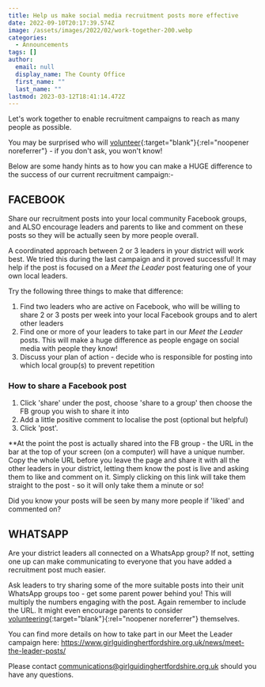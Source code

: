 ```yaml
---
title: Help us make social media recruitment posts more effective
date: 2022-09-10T20:17:39.574Z
image: /assets/images/2022/02/work-together-200.webp
categories:
  - Announcements
tags: []
author:
  email: null
  display_name: The County Office
  first_name: ""
  last_name: ""
lastmod: 2023-03-12T18:41:14.472Z
---
```

Let's work together to enable recruitment campaigns to reach as many people as possible.

You may be surprised who will [volunteer](https://www.girlguiding.org.uk/get-involved/become-a-volunteer/){:target="blank"}{:rel="noopener noreferrer"} - if you don't ask, you won't know!

Below are some handy hints as to how you can make a HUGE difference to the success of our current recruitment campaign:-

## FACEBOOK

Share our recruitment posts into your local community Facebook groups, and ALSO encourage leaders and parents to like and comment on these posts so they will be actually seen by more people overall.

A coordinated approach between 2 or 3 leaders in your district will work best. We tried this during the last campaign and it proved successful! It may help if the post is focused on  a *Meet the Leader* post featuring one of your own local leaders.

Try the following three things to make that difference:

1. Find two leaders who are active on Facebook, who will be willing to share 2 or 3 posts per week into your local Facebook groups and to alert other leaders
2. Find one or more of your leaders to take part in our *Meet the Leader* posts. This will make a huge difference as people engage on social media with people they know!
3. Discuss your plan of action - decide who is responsible for posting into which local group(s) to prevent repetition

### How to share a Facebook post

1. Click 'share' under the post, choose 'share to a group' then choose the FB group you wish to share it into
2. Add a little positive comment to localise the post (optional but helpful)
3. Click 'post'.

**At the point the post is actually shared into the FB group - the URL in the bar at the top of your screen (on a computer) will have a unique number. Copy the whole URL before you leave the page and share it with all the other leaders in your district, letting them know the post is live and asking them to like and comment on it. Simply clicking on this link will take them straight to the post - so it will only take them a minute or so!

Did you know your posts will be seen by many more people if 'liked' and commented on?

## WHATSAPP

Are your district leaders all connected on a WhatsApp group? If not, setting one up can make communicating to everyone that you have added a recruitment post much easier.

Ask leaders to try sharing some of the more suitable posts into their unit WhatsApp groups too - get some parent power behind you! This will multiply the numbers engaging with the post. Again remember to include the URL. It might even encourage parents to consider [volunteering][2]{:target="blank"}{:rel="noopener noreferrer"} themselves.

You can find more details on how to take part in our Meet the Leader campaign here: <https://www.girlguidinghertfordshire.org.uk/news/meet-the-leader-posts/>

Please contact <communications@girlguidinghertfordshire.org.uk> should you have any questions.

[2]: https://www.girlguiding.org.uk/get-involved/become-a-volunteer/
